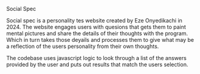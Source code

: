 Social Spec

Social spec is a personality tes website created by Eze Onyedikachi in 2024. The website engages users with quesions that gets them to paint mental pictures and share the details of their thoughts with the program. Which in turn takes those deyails and processes them to give what may be a reflection of the users personality from their own thoughts.

The codebase uses javascript logic to look through a list of the answers provided by the user and puts out results that match the users selection.
